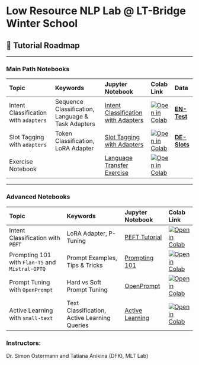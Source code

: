 #  Low Resource NLP Lab @ LT-Bridge Winter School

## 🧭 Tutorial Roadmap
---

### Main Path Notebooks

| Topic         | Keywords| Jupyter Notebook     | Colab Link | Data |
|:--------------|:---|:------------|:------------|:----|
| Intent Classification with `adapters` | Sequence Classification, Language & Task Adapters | [Intent Classification with Adapters](https://github.com/tanikina/low-resource-nlp/blob/main/notebooks/Adapters_Intent_Classification_Tutorial.ipynb)      | [![Open in Colab](https://colab.research.google.com/assets/colab-badge.svg)](https://colab.research.google.com/github/tanikina/low-resource-nlp/blob/main/notebooks/Adapters_Intent_Classification_Tutorial.ipynb) | [**EN-Test**](https://github.com/tanikina/low-resource-nlp/blob/main/datasets/english_test_radr_intents.csv)|
| Slot Tagging with `adapters` | Token Classification, LoRA Adapter | [Slot Tagging with Adapters](https://github.com/tanikina/low-resource-nlp/blob/main/notebooks/Adapters_Slot_Tagging_Tutorial.ipynb) | [![Open in Colab](https://colab.research.google.com/assets/colab-badge.svg)](https://colab.research.google.com/github/tanikina/low-resource-nlp/blob/main/notebooks/Adapters_Slot_Tagging_Tutorial.ipynb) | [**DE-Slots**](https://github.com/tanikina/low-resource-nlp/blob/main/datasets/radr_slots) |
| Exercise Notebook |  | [Language Transfer Exercise](https://github.com/tanikina/low-resource-nlp/blob/main/notebooks/Adapters_Language_Transfer_Exercise.ipynb) | [![Open in Colab](https://colab.research.google.com/assets/colab-badge.svg)](https://colab.research.google.com/github/tanikina/low-resource-nlp/blob/main/notebooks/Adapters_Language_Transfer_Exercise.ipynb) | |

---

### Advanced Notebooks
| Topic         | Keywords| Jupyter Notebook     | Colab Link |
|:--------------|:---|:------------|:------------|
| Intent Classification with `PEFT` | LoRA Adapter, P-Tuning | [PEFT Tutorial](https://github.com/tanikina/low-resource-nlp/blob/main/notebooks/PEFT_Tutorial.ipynb)      | [![Open in Colab](https://colab.research.google.com/assets/colab-badge.svg)](https://colab.research.google.com/github/tanikina/low-resource-nlp/blob/main/notebooks/PEFT_Tutorial.ipynb)   |
| Prompting 101 with `Flan-T5` and `Mistral-GPTQ` | Prompt Examples, Tips & Tricks | [Prompting 101](https://github.com/tanikina/low-resource-nlp/blob/main/notebooks/Prompting101_Tutorial.ipynb) | [![Open in Colab](https://colab.research.google.com/assets/colab-badge.svg)](https://colab.research.google.com/github/tanikina/low-resource-nlp/blob/main/notebooks/Prompting101_Tutorial.ipynb) |
| Prompt Tuning with `OpenPrompt` | Hard vs Soft Prompt Tuning | [OpenPrompt](https://github.com/tanikina/low-resource-nlp/blob/main/notebooks/OpenPrompt_Tutorial.ipynb) | [![Open in Colab](https://colab.research.google.com/assets/colab-badge.svg)](https://colab.research.google.com/github/tanikina/low-resource-nlp/blob/main/notebooks/OpenPrompt_Tutorial.ipynb) |
| Active Learning with `small-text` | Text Classification, Active Learning Queries | [Active Learning](https://github.com/tanikina/low-resource-nlp/blob/main/notebooks/Active_Learning_Tutorial.ipynb) | [![Open in Colab](https://colab.research.google.com/assets/colab-badge.svg)](https://colab.research.google.com/github/tanikina/low-resource-nlp/blob/main/notebooks/Active_Learning_Tutorial.ipynb) |

### Instructors:
Dr. Simon Ostermann and Tatiana Anikina (DFKI, MLT Lab)

